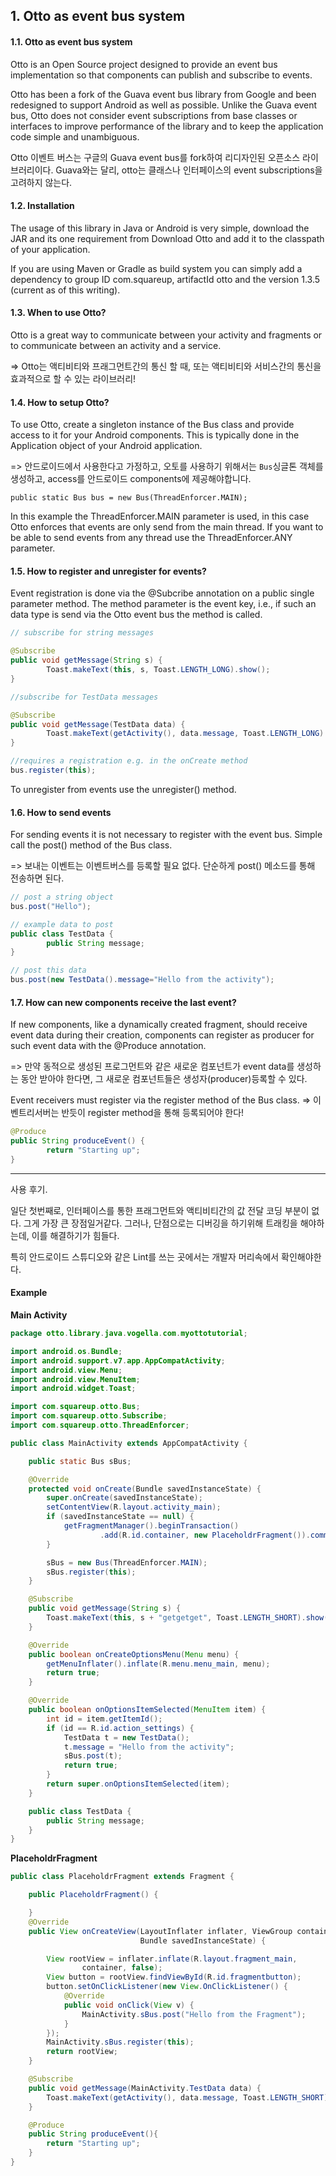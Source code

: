 ## 1. Otto as event bus system

#### 1.1. Otto as event bus system

Otto is an Open Source project designed to provide an event bus implementation so that components can publish and subscribe to events.

Otto has been a fork of the Guava event bus library from Google and been redesigned to support Android as well as possible. Unlike the Guava event bus, Otto does not consider event subscriptions from base classes or interfaces to improve performance of the library and to keep the application code simple and unambiguous.

Otto 이벤트 버스는 구글의 Guava event bus를 fork하여 리디자인된 오픈소스 라이브러리이다. Guava와는 달리, otto는 클래스나 인터페이스의 event subscriptions을 고려하지 않는다.

#### 1.2. Installation
The usage of this library in Java or Android is very simple, download the JAR and its one requirement from Download Otto and add it to the classpath of your application.

If you are using Maven or Gradle as build system you can simply add a dependency to group ID com.squareup, artifactId otto and the version 1.3.5 (current as of this writing).

#### 1.3. When to use Otto?
Otto is a great way to communicate between your activity and fragments or to communicate between an activity and a service.

=> Otto는 액티비티와 프래그먼트간의 통신 할 때, 또는 액티비티와 서비스간의 통신을 효과적으로 할 수 있는 라이브러리!

#### 1.4. How to setup Otto?
To use Otto, create a singleton instance of the Bus class and provide access to it for your Android components. This is typically done in the Application object of your Android application.

=> 안드로이드에서 사용한다고 가정하고, 오토를 사용하기 위해서는 `Bus`싱글톤 객체를 생성하고, access를 안드로이드 components에 제공해야합니다.

`public static Bus bus = new Bus(ThreadEnforcer.MAIN);`

In this example the ThreadEnforcer.MAIN parameter is used, in this case Otto enforces that events are only send from the main thread. If you want to be able to send events from any thread use the ThreadEnforcer.ANY parameter.

#### 1.5. How to register and unregister for events?
Event registration is done via the @Subcribe annotation on a public single parameter method. The method parameter is the event key, i.e., if such an data type is send via the Otto event bus the method is called.

```Java
// subscribe for string messages

@Subscribe
public void getMessage(String s) {
        Toast.makeText(this, s, Toast.LENGTH_LONG).show();
}

//subscribe for TestData messages

@Subscribe
public void getMessage(TestData data) {
        Toast.makeText(getActivity(), data.message, Toast.LENGTH_LONG).show();
}

//requires a registration e.g. in the onCreate method
bus.register(this);
```
To unregister from events use the unregister() method.

#### 1.6. How to send events
For sending events it is not necessary to register with the event bus. Simple call the post() method of the Bus class.

=> 보내는 이벤트는 이벤트버스를 등록할 필요 없다. 단순하게 post() 메소드를 통해 전송하면 된다.

```java
// post a string object
bus.post("Hello");

// example data to post
public class TestData {
        public String message;
}

// post this data
bus.post(new TestData().message="Hello from the activity");
```

#### 1.7. How can new components receive the last event?
If new components, like a dynamically created fragment, should receive event data during their creation, components can register as producer for such event data with the @Produce annotation.

=> 만약 동적으로 생성된 프로그먼트와 같은 새로운 컴포넌트가 event data를 생성하는 동안 받아야 한다면, 그 새로운 컴포넌트들은 생성자(producer)등록할 수 있다.

Event receivers must register via the register method of the Bus class.
=> 이벤트리서버는 반듯이 register method을 통해 등록되어야 한다!

```java
@Produce
public String produceEvent() {
        return "Starting up";
}
```

---
사용 후기.

일단 첫번째로, 인터페이스를 통한 프래그먼트와 액티비티간의 값 전달 코딩 부분이 없다. 그게 가장 큰 장점일거같다.
그러나, 단점으로는 디버깅을 하기위해 트래킹을 해야하는데, 이를 해결하기가 힘들다.

특히 안드로이드 스튜디오와 같은 Lint를 쓰는 곳에서는 개발자 머리속에서 확인해야한다.

#### Example
**Main Activity**
```java
package otto.library.java.vogella.com.myottotutorial;

import android.os.Bundle;
import android.support.v7.app.AppCompatActivity;
import android.view.Menu;
import android.view.MenuItem;
import android.widget.Toast;

import com.squareup.otto.Bus;
import com.squareup.otto.Subscribe;
import com.squareup.otto.ThreadEnforcer;

public class MainActivity extends AppCompatActivity {

    public static Bus sBus;

    @Override
    protected void onCreate(Bundle savedInstanceState) {
        super.onCreate(savedInstanceState);
        setContentView(R.layout.activity_main);
        if (savedInstanceState == null) {
            getFragmentManager().beginTransaction()
                    .add(R.id.container, new PlaceholdrFragment()).commit();
        }

        sBus = new Bus(ThreadEnforcer.MAIN);
        sBus.register(this);
    }

    @Subscribe
    public void getMessage(String s) {
        Toast.makeText(this, s + "getgetget", Toast.LENGTH_SHORT).show();
    }

    @Override
    public boolean onCreateOptionsMenu(Menu menu) {
        getMenuInflater().inflate(R.menu.menu_main, menu);
        return true;
    }

    @Override
    public boolean onOptionsItemSelected(MenuItem item) {
        int id = item.getItemId();
        if (id == R.id.action_settings) {
            TestData t = new TestData();
            t.message = "Hello from the activity";
            sBus.post(t);
            return true;
        }
        return super.onOptionsItemSelected(item);
    }

    public class TestData {
        public String message;
    }
}
```

**PlaceholdrFragment**
```java
public class PlaceholdrFragment extends Fragment {

    public PlaceholdrFragment() {

    }
    @Override
    public View onCreateView(LayoutInflater inflater, ViewGroup container,
                             Bundle savedInstanceState) {

        View rootView = inflater.inflate(R.layout.fragment_main,
                container, false);
        View button = rootView.findViewById(R.id.fragmentbutton);
        button.setOnClickListener(new View.OnClickListener() {
            @Override
            public void onClick(View v) {
                MainActivity.sBus.post("Hello from the Fragment");
            }
        });
        MainActivity.sBus.register(this);
        return rootView;
    }

    @Subscribe
    public void getMessage(MainActivity.TestData data) {
        Toast.makeText(getActivity(), data.message, Toast.LENGTH_SHORT).show();
    }

    @Produce
    public String produceEvent(){
        return "Starting up";
    }
}
```
